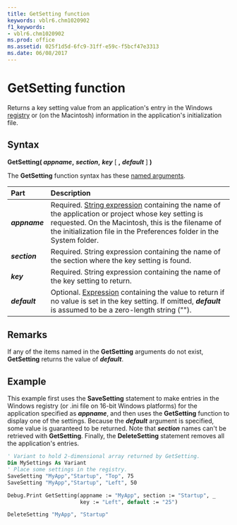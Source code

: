 ```yaml
---
title: GetSetting function
keywords: vblr6.chm1020902
f1_keywords:
- vblr6.chm1020902
ms.prod: office
ms.assetid: 025f1d5d-6fc9-31ff-e59c-f5bcf47e3313
ms.date: 06/08/2017
---
```



# GetSetting function

Returns a key setting value from an application's entry in the Windows [registry](../../Glossary/vbe-glossary.md#registry) or (on the Macintosh) information in the application's initialization file.

## Syntax

**GetSetting( _appname_,** **_section_,** **_key_** [ **,** **_default_** ] **)**

The **GetSetting** function syntax has these [named arguments](../../Glossary/vbe-glossary.md#named-argument).

|**Part**|**Description**|
|:-----|:-----|
|**_appname_**|Required. [String expression](../../Glossary/vbe-glossary.md#string-expression) containing the name of the application or project whose key setting is requested. On the Macintosh, this is the filename of the initialization file in the Preferences folder in the System folder.|
|**_section_**|Required. String expression containing the name of the section where the key setting is found.|
|**_key_**|Required. String expression containing the name of the key setting to return.|
|**_default_**|Optional. [Expression](../../Glossary/vbe-glossary.md#expression) containing the value to return if no value is set in the key setting. If omitted, **_default_** is assumed to be a zero-length string ("").|

## Remarks

If any of the items named in the **GetSetting** arguments do not exist, **GetSetting** returns the value of **_default_**.

## Example

This example first uses the **SaveSetting** statement to make entries in the Windows registry (or .ini file on 16-bit Windows platforms) for the application specified as **_appname_**, and then uses the **GetSetting** function to display one of the settings. Because the **_default_** argument is specified, some value is guaranteed to be returned. Note that **_section_** names can't be retrieved with **GetSetting**. Finally, the **DeleteSetting** statement removes all the application's entries.


```vb
' Variant to hold 2-dimensional array returned by GetSetting.
Dim MySettings As Variant
' Place some settings in the registry.
SaveSetting "MyApp","Startup", "Top", 75
SaveSetting "MyApp","Startup", "Left", 50

Debug.Print GetSetting(appname := "MyApp", section := "Startup", _
                       key := "Left", default := "25")

DeleteSetting "MyApp", "Startup"


```


